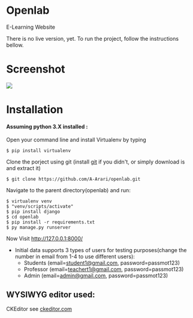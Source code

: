 # Openlab
E-Learning Website

There is no live version, yet. To run the project, follow the instructions bellow.

# Screenshot
<img src="https://github.com/A-Arari/openlab/blob/master/screenshots/screenshot-full.png">

# Installation
#### Assuming python 3.X installed :

Open your command line and install Virtualenv by typing

    $ pip install virtualenv
    
Clone the porject using git (install [git](https://github.com/git-for-windows/git/releases/download/v2.25.1.windows.1/Git-2.25.1-64-bit.exe) if you didn't, or simply download is and extract it)

    $ git clone https://github.com/A-Arari/openlab.git

Navigate to the parent directory(openlab) and run:

    $ virtualenv venv
    $ "venv/scripts/activate"
    $ pip install django
    $ cd openlab
    $ pip install -r requirements.txt
    $ py manage.py runserver
    
Now Visit http://127.0.0.1:8000/

* Initial data supports 3 types of users for testing purposes(change the number in email from 1-4 to use different users):
    * Students (email=student1@gmail.com, password=passmot123)
    * Professor (email=teachert1@gmail.com, password=passmot123)
    * Admin (email=admin@gmail.com, password=passmot123)
    
## WYSIWYG editor used:
   CKEditor see [ckeditor.com](https://ckeditor.com/docs/ckeditor5/latest/index.html)
